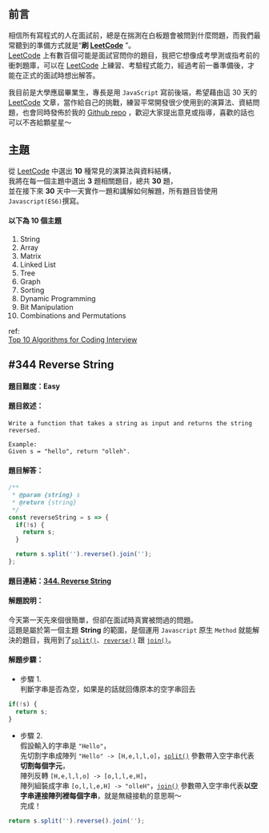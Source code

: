 ## 前言
相信所有寫程式的人在面試前，總是在揣測在白板題會被問到什麼問題，而我們最常聽到的準備方式就是“**刷  [LeetCode][1]** ”。  
[LeetCode][1] 上有數百個可能是面試官問你的題目，我把它想像成考學測或指考前的衝刺題庫，可以在 [LeetCode][1] 上練習、考驗程式能力，經過考前一番準備後，才能在正式的面試時想出解答。  

我目前是大學應屆畢業生，專長是用 `JavaScript` 寫前後端，希望藉由這 30 天的 [LeetCode][1] 文章，當作給自己的挑戰，練習平常開發很少使用到的演算法、資結問題，也會同時發佈於我的 [Github repo](https://github.com/xxhomey19/leetcode-30days) ，歡迎大家提出意見或指導，喜歡的話也可以不吝給顆星星～  


## 主題
從 [LeetCode][1] 中選出 **10** 種常見的演算法與資料結構，  
我將在每一個主題中選出 **3** 題相關題目，總共 **30** 題，  
並在接下來 **30** 天中一天實作一題和講解如何解題，所有題目皆使用`Javascript(ES6)`撰寫。  

#### 以下為 10 個主題  
1. String  
2. Array  
3. Matrix  
4. Linked List  
5. Tree  
6. Graph  
7. Sorting  
8. Dynamic Programming  
9. Bit Manipulation  
10. Combinations and Permutations  


ref:  
[Top 10 Algorithms for Coding Interview](http://www.programcreek.com/2012/11/top-10-algorithms-for-coding-interview/)  



## #344 Reverse String

#### 題目難度：Easy
#### 題目敘述：
```
Write a function that takes a string as input and returns the string reversed.

Example:
Given s = "hello", return "olleh".
```
#### 題目解答：
```javascript
/**
 * @param {string} s
 * @return {string}
 */
const reverseString = s => {
  if(!s) {
    return s;
  }

  return s.split('').reverse().join('');
};
```
#### 題目連結：[344. Reverse String](https://leetcode.com/problems/reverse-string/)
#### 解題說明：
今天第一天先來個很簡單，但卻在面試時真實被問過的問題。  
這題是屬於第一個主題 **String** 的範圍，是個運用 `Javascript` 原生 `Method` 就能解決的題目，我用到了[`split()`](http://www.w3schools.com/jsref/jsref_split.asp)、[`reverse()`](http://www.w3schools.com/jsref/jsref_reverse.asp) 跟 [`join()`](http://www.w3schools.com/jsref/jsref_join.asp)。  
#### 解題步驟：
- 步驟 1.  
判斷字串是否為空，如果是的話就回傳原本的空字串回去  
```javascript
if(!s) {
  return s;
}
```  

- 步驟 2.  
假設輸入的字串是 `"Hello"`，  
先切割字串成陣列 `"Hello" -> [H,e,l,l,o]`，[`split()`](http://www.w3schools.com/jsref/jsref_split.asp) 參數帶入空字串代表**切割每個字元**，  
陣列反轉 `[H,e,l,l,o] -> [o,l,l,e,H]`，  
陣列組裝成字串 `[o,l,l,e,H] -> "olleH"`，[`join()`](http://www.w3schools.com/jsref/jsref_join.asp) 參數帶入空字串代表**以空字串連接陣列裡每個字串**，就是無縫接軌的意思啊～  
完成！  

```javascript
return s.split('').reverse().join('');
```

[1]: https://leetcode.com/
